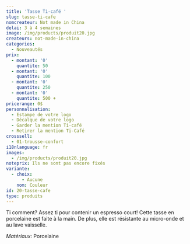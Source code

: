 ```yaml
---
title: 'Tasse Ti-café '
slug: tasse-ti-cafe
nomcreateur: Not made in China
delai: 3 à 4 semaines
image: /img/products/produit20.jpg
createurs: not-made-in-china
categories:
  - Nouveautés
prix:
  - montant: '0'
    quantite: 50
  - montant: '0'
    quantite: 100
  - montant: '0'
    quantite: 250
  - montant: '0'
    quantite: 500 +
pricerange: 0$
personnalisation:
  - Estampe de votre logo
  - Décalque de votre logo
  - Garder la mention Ti-café
  - Retirer la mention Ti-Café
crosssell:
  - 01-trousse-confort
i18nlanguage: fr
images:
  - /img/products/produit20.jpg
noteprix: Ils ne sont pas encore fixés
variante:
  - choix:
      - Aucune
    nom: Couleur
id: 20-tasse-cafe
type: produits
---
```

Ti comment? Assez ti pour contenir un espresso court! Cette tasse en porcelaine est faite à la main. De plus, elle est résistante au micro-onde et au lave vaisselle.

_Matériaux_: Porcelaine

